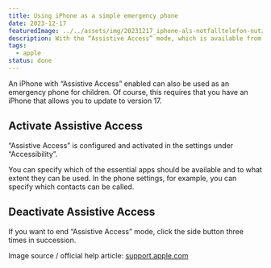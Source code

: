 ```yaml
---
title: Using iPhone as a simple emergency phone
date: 2023-12-17
featuredImage: ../../assets/img/20231217_iphone-als-notfalltelefon-nutzen.png
description: With the “Assistive Access” mode, which is available from iOS version 17, the complete operation of the iPhone can be greatly reduced. Essential apps such as phone, messages and contacts can be displayed with large icons. This helps people with cognitive impairments.
tags:
  - apple
status: done
---
```

An iPhone with “Assistive Access” enabled can also be used as an emergency phone for children. Of course, this requires that you have an iPhone that allows you to update to version 17.

## Activate Assistive Access

“Assistive Access” is configured and activated in the settings under “Accessibility”.

You can specify which of the essential apps should be available and to what extent they can be used. In the phone settings, for example, you can specify which contacts can be called.

## Deactivate Assistive Access

If you want to end “Assistive Access” mode, click the side button three times in succession.

Image source / official help article: [support.apple.com](https://support.apple.com/de-de/guide/assistive-access-iphone/devcd5016d31/ios)
